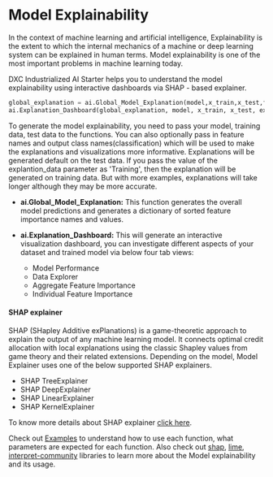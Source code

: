 # Model Explainability

In the context of machine learning and artificial intelligence, Explainability is the extent to which the internal mechanics of a machine or deep learning system can be explained in human terms. Model explainability is one of the most important problems in machine learning today.

DXC Industrialized AI Starter helps you to understand the model explainability using interactive dashboards via SHAP - based explainer.

```python
global_explanation = ai.Global_Model_Explanation(model,x_train,x_test,feature_names = None,classes = None, explantion_data = None)
ai.Explanation_Dashboard(global_explanation, model, x_train, x_test, explantion_data = None)
```
To generate the model explainability, you need to pass your model, training data, test data to the functions. You can also optionally pass in feature names and output class names(classification) which will be used to make the explanations and visualizations more informative. Explanations will be generated default on the test data. If you pass the value of the explantion_data parameter as 'Training', then the explanation will be generated on training data. But with more examples, explanations will take longer although they may be more accurate.

- __ai.Global_Model_Explanation:__ This function generates the overall model predictions and generates a dictionary of sorted feature importance names and values.

- __ai.Explanation_Dashboard:__  This will generate an interactive visualization dashboard, you can investigate different aspects of your dataset and trained model via below four tab views:

    - Model Performance
    - Data Explorer
    - Aggregate Feature Importance
    - Individual Feature Importance

#### SHAP explainer

SHAP (SHapley Additive exPlanations) is a game-theoretic approach to explain the output of any machine learning model. It connects optimal credit allocation with local explanations using the classic Shapley values from game theory and their related extensions. Depending on the model, Model Explainer uses one of the below supported SHAP explainers.

- SHAP TreeExplainer
- SHAP DeepExplainer
- SHAP LinearExplainer
- SHAP KernelExplainer

To know more details about SHAP explainer [click here](https://github.com/slundberg/shap).


Check out [Examples](https://nbviewer.jupyter.org/github/dxc-technology/DXC-Industrialized-AI-Starter/blob/c58754247060262ac0949396e48f71861cb79d4e/Examples/Interpretation%20of%20a%20regression%20model.ipynb) to understand how to use each function, what parameters are expected for each function. Also check out [shap](https://github.com/slundberg/shap), [lime](https://github.com/marcotcr/lime), [interpret-community](https://github.com/interpretml/interpret-community) libraries to learn more about the Model explainability and its usage.


